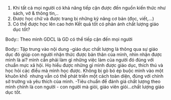 1. Khi tất cả mọi người có khả năng tiếp cận được đến nguồn kiến thức như sách, vở &amp; thông tin,..
2. Được học chữ và được trang bị những kỹ năng cơ bản (đọc, viết,...)
3. Có thể được học lên cao hơn
Kết quả tốt có phản ánh chất lượng giáo dục tốt?

Body:: Theo mình GDCL là GD có thể tiếp cận đến mọi người



Body:: Tập trung vào nội dung
-giáo dục chất lượng là thông qua sự giáo dục đó giúp con người nhận thức được bản thân của mình, nhìn nhận được mình là ai? mình cần phải làm gì những việc làm của người đó đúng với chuẩn mực xã hội. Họ hiểu được những gì mình được giáo dục, thích thú và học hỏi các điều mà mình học được. Không bị gò bó ép buộc mình vào một khuôn khổ 
nhưng vẫn có thể phát triển một cách toàn diện, đúng với chính sở trường và yêu thích của mình.
-Tiêu chuẩn để đánh giá chất lượng theo mình chính là con người - con người mà giỏi, giáo viên giỏi...chất lượng giáo dục tốt.

